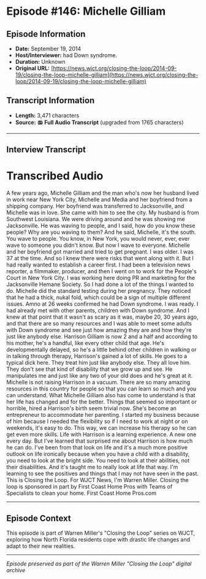 # Episode #146: Michelle Gilliam



## Episode Information

- **Date:** September 19, 2014
- **Host/Interviewer:** had Down syndrome.
- **Duration:** Unknown
- **Original URL:** [https://news.wjct.org/closing-the-loop/2014-09-19/closing-the-loop-michelle-gilliam](https://news.wjct.org/closing-the-loop/2014-09-19/closing-the-loop-michelle-gilliam)

## Transcript Information

- **Length:** 3,471 characters
- **Source:** 📻 **Full Audio Transcript** (upgraded from 1765 characters)

---

## Interview Transcript

# Transcribed Audio
A few years ago, Michelle Gilliam and the man who's now her husband lived in work near New York City, Michelle and Media and her boyfriend from a shipping company. Her boyfriend was transferred to Jacksonville, and Michelle was in love. She came with him to see the city. My husband is from Southwest Louisiana. We were driving around and he was showing me Jacksonville. He was waving to people, and I said, how do you know these people? Why are you waving to them? And he said, Michelle, it's the south. You wave to people. You know, in New York, you would never, ever, ever wave to someone you didn't know. But now I wave to everyone. Michelle and her boyfriend got married and tried to get pregnant. I was older. I was 37 at the time. And so I knew there were risks that went along with it. But I had really wanted to establish a career first. I had been a television news reporter, a filmmaker, producer, and then I went on to work for the People's Court in New York City. I was working here doing PR and marketing for the Jacksonville Hemane Society. So I had done a lot of the things I wanted to do. Michelle did the standard testing during her pregnancy. They noticed that he had a thick, nukal fold, which could be a sign of multiple different issues. Amno at 26 weeks confirmed he had Down syndrome. I was ready. I had already met with other parents, children with Down syndrome. And I knew at that point that it wasn't as scary as it was, maybe 20, 30 years ago, and that there are so many resources and I was able to meet some adults with Down syndrome and see just how amazing they are and how they're just like anybody else. Harrison Gilliam is now 2 and a half and according to his mother, he's a handful, like every other child that age. He's developmentally delayed, so he's a little behind other children in walking or in talking through therapy, Harrison's gained a lot of skills. He goes to a typical dick here. They treat him just like anybody else. They all love him. They don't see that kind of disability that we grow up and see. He manipulates me and just like any two of your old does and he's great at it. Michelle is not raising Harrison in a vacuum. There are so many amazing resources in this country for people so that you can learn so much and you can understand. What Michelle Gilliam also has come to understand is that her life has changed and for the better. Things that seemed so important or horrible, hired a Harrison's birth seem trivial now. She's become an entrepreneur to accommodate her parenting. I started my business because of him because I needed the flexibility so if I need to work at night or on weekends, it's easy to do. This way, we can increase his therapy so he can get even more skills. Life with Harrison is a learning experience. A new one every day. But I've learned that surprised me about Harrison is how much he can do. I've been from that look on life and it's a much more positive outlook on life ironically because when you have a child with a disability, you need to look at the bright side. You need to look at their abilities, not their disabilities. And it's taught me to really look at life that way. I'm learning to see the positives and things that I may not have seen in the past. This is Closing the Loop. For WJCT News, I'm Warren Miller. Closing the loop is sponsored in part by First Coast Home Pros with Teams of Specialists to clean your home. First Coast Home Pros.com

---

## Episode Context

This episode is part of Warren Miller's "Closing the Loop" series on WJCT, exploring how North Florida residents cope with drastic life changes and adapt to their new realities.



---

*Episode preserved as part of the Warren Miller "Closing the Loop" digital archive*

